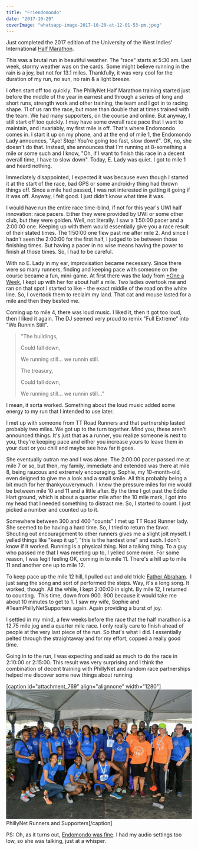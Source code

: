 ```yaml
---
title: "Friendomondo"
date: "2017-10-29"
coverImage: "whatsapp-image-2017-10-29-at-12-01-53-pm.jpeg"
---
```


Just completed the 2017 edition of the University of the West Indies' International [Half Marathon](http://sta.uwi.edu/spec/marathon/).

This was a brutal run in beautiful weather. The "race" starts at 5:30 am. Last week, stormy weather was on the cards. Some might believe running in the rain is a joy, but not for 13.1 miles. Thankfully, it was very cool for the duration of my run, no sun, no rain & a light breeze.

I often start off too quickly. The PhillyNet Half Marathon training started just before the middle of the year in earnest and through a series of long and short runs, strength work and other training, the team and I got in to racing shape. 11 of us ran the race, but more than double that at times trained with the team. We had many supporters, on the course and online. But anyway, I still start off too quickly. I may have some overall race pace that I want to maintain, and invariably, my first mile is off. That's where Endomondo comes in. I start it up on my phone, and at the end of mile 1, the Endomondo Lady announces, "Aye! Stop! You're going too fast, slow down!". OK, no, she doesn't do that. Instead, she announces that I'm running at 8-something a mile or some such and I know, "Oh, if I want to finish this race in a decent overall time, I have to slow down". Today, E. Lady was quiet. I got to mile 1 and heard nothing.

Immediately disappointed, I expected it was because even though I started it at the start of the race, bad GPS or some android-y thing had thrown things off. Since a mile had passed, I was not interested in getting it going if it was off. Anyway, I felt good. I just didn't know what time it was.

I would have run the entire race time-blind, if not for this year's UWI half innovation: race pacers. Either they were provided by UWI or some other club, but they were golden. Well, not literally. I saw a 1:50:00 pacer and a 2:00:00 one. Keeping up with them would essentially give you a race result of their stated times. The 1:50:00 one flew past me after mile 2. And since I hadn't seen the 2:00:00 for the first half, I judged to be between those finishing times. But having a pacer in no wise means having the power to finish at those times. So, I had to be careful.

With no E. Lady in my ear, improvisation became necessary. Since there were so many runners, finding and keeping pace with someone on the course became a fun, mini-game. At first there was the lady from [+One a Week](http://oneaweek.evolutiontiming.net/), I kept up with her for about half a mile. Two ladies overtook me and ran on that spot I started to like - the exact middle of the road on the white line. So, I overtook them to reclaim my land. That cat and mouse lasted for a mile and then they bested me.

Coming up to mile 4, there was loud music. I liked it, then it got too loud, then I liked it again. The DJ seemed very proud to remix "Full Extreme" into "We Runnin Still".

> "The buildings,
> 
> Could fall down,
> 
> We running still... we runnin still.
> 
> The treasury,
> 
> Could fall down,
> 
> We running still... we runnin still..."

I mean, it sorta worked. Something about the loud music added some energy to my run that I intended to use later.

I met up with someone from TT Road Runners and that partnership lasted probably two miles. We got up to the turn together. Mind you, these aren't announced things. It's just that as a runner, you realize someone is next to you, they're keeping pace and either you increase yours to leave them in your dust or you chill and maybe see how far it goes.

She eventually outran me and I was alone. The 2:00:00 pacer passed me at mile 7 or so, but then, my family, immediate and extended was there at mile 8, being raucous and extremely encouraging. Sophie, my 10-month-old, even deigned to give me a look and a small smile. All this probably being a bit much for her thankyouverymuch. I knew the pressure miles for me would be between mile 10 and 11 and a little after. By the time I got past the Eddie Hart ground, which is about a quarter mile after the 10 mile mark, I got into my head that I needed something to distract me. So, I started to count. I just picked a number and counted up to it.

Somewhere between 300 and 400 "counts" I met up TT Road Runner lady. She seemed to be having a hard time. So, I tried to return the favor. Shouting out encouragement to other runners gives me a slight jolt myself. I yelled things like "keep it up", "this is the hardest one" and such. I don't know if it worked. Running is a physical thing. Not a talking thing. To a guy who passed me that I was meeting up to, I yelled some more. For some reason, I was legit feeling OK, coming in to mile 11. There's a hill up to mile 11 and another one up to mile 12.

To keep pace up the mile 12 hill, I pulled out and old trick: [Father Abraham](http://vibes.irwinwilliams.com/2007/11/run-yuh-own-race.html).  I just sang the song and sort of performed the steps. Way, it's a long song. It worked, though. All the while, I kept 2:00:00 in sight. By mile 12, I returned to counting.  This time, down from 900. 900 because it would take me about 10 minutes to get to 1. I saw my wife, Sophie and #TeamPhillyNetSupporters again. Again providing a burst of joy.

I settled in my mind, a few weeks before the race that the half marathon is a 12.75 mile jog and a quarter mile race. I only really care to finish ahead of people at the very last piece of the run. So that's what I did. I essentially pelted through the straightaway and for my effort, copped a really good time.

Going in to the run, I was expecting and said as much to do the race in 2:10:00 or 2:15:00. This result was very surprising and I think the combination of decent training with PhillyNet and random race partnerships helped me discover some new things about running.

\[caption id="attachment\_769" align="alignnone" width="1280"\]![WhatsApp Image 2017-10-29 at 10.53.39 AM](images/whatsapp-image-2017-10-29-at-10-53-39-am.jpeg) PhillyNet Runners and Supporters\[/caption\]

PS: Oh, as it turns out, [Endomondo was fine](https://www.endomondo.com/users/9934184/workouts/1024872880). I had my audio settings too low, so she was talking, just at a whisper.
